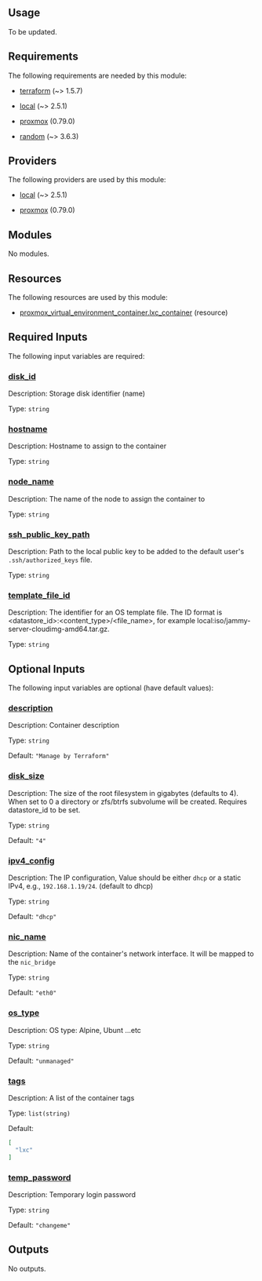 <!-- BEGIN_TF_DOCS -->
## Usage

To be updated.

## Requirements

The following requirements are needed by this module:

- <a name="requirement_terraform"></a> [terraform](#requirement\_terraform) (~> 1.5.7)

- <a name="requirement_local"></a> [local](#requirement\_local) (~> 2.5.1)

- <a name="requirement_proxmox"></a> [proxmox](#requirement\_proxmox) (0.79.0)

- <a name="requirement_random"></a> [random](#requirement\_random) (~> 3.6.3)

## Providers

The following providers are used by this module:

- <a name="provider_local"></a> [local](#provider\_local) (~> 2.5.1)

- <a name="provider_proxmox"></a> [proxmox](#provider\_proxmox) (0.79.0)

## Modules

No modules.

## Resources

The following resources are used by this module:

- [proxmox_virtual_environment_container.lxc_container](https://registry.terraform.io/providers/bpg/proxmox/0.79.0/docs/resources/virtual_environment_container) (resource)

## Required Inputs

The following input variables are required:

### <a name="input_disk_id"></a> [disk\_id](#input\_disk\_id)

Description: Storage disk identifier (name)

Type: `string`

### <a name="input_hostname"></a> [hostname](#input\_hostname)

Description: Hostname to assign to the container

Type: `string`

### <a name="input_node_name"></a> [node\_name](#input\_node\_name)

Description: The name of the node to assign the container to

Type: `string`

### <a name="input_ssh_public_key_path"></a> [ssh\_public\_key\_path](#input\_ssh\_public\_key\_path)

Description: Path to the local public key to be added to the default user's `.ssh/authorized_keys` file.

Type: `string`

### <a name="input_template_file_id"></a> [template\_file\_id](#input\_template\_file\_id)

Description: The identifier for an OS template file. The ID format is <datastore\_id>:<content\_type>/<file\_name>, for example local:iso/jammy-server-cloudimg-amd64.tar.gz.

Type: `string`

## Optional Inputs

The following input variables are optional (have default values):

### <a name="input_description"></a> [description](#input\_description)

Description: Container description

Type: `string`

Default: `"Manage by Terraform"`

### <a name="input_disk_size"></a> [disk\_size](#input\_disk\_size)

Description: The size of the root filesystem in gigabytes (defaults to 4). When set to 0 a directory or zfs/btrfs subvolume will be created. Requires datastore\_id to be set.

Type: `string`

Default: `"4"`

### <a name="input_ipv4_config"></a> [ipv4\_config](#input\_ipv4\_config)

Description: The IP configuration, Value should be either `dhcp` or a static IPv4, e.g., `192.168.1.19/24`. (default to dhcp)

Type: `string`

Default: `"dhcp"`

### <a name="input_nic_name"></a> [nic\_name](#input\_nic\_name)

Description: Name of the container's network interface. It will be mapped to the `nic_bridge`

Type: `string`

Default: `"eth0"`

### <a name="input_os_type"></a> [os\_type](#input\_os\_type)

Description: OS type: Alpine, Ubunt ...etc

Type: `string`

Default: `"unmanaged"`

### <a name="input_tags"></a> [tags](#input\_tags)

Description: A list of the container tags

Type: `list(string)`

Default:

```json
[
  "lxc"
]
```

### <a name="input_temp_password"></a> [temp\_password](#input\_temp\_password)

Description: Temporary login password

Type: `string`

Default: `"changeme"`

## Outputs

No outputs.
<!-- END_TF_DOCS -->